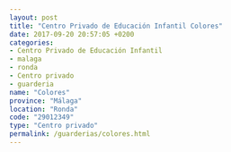 ```yaml
---
layout: post
title: "Centro Privado de Educación Infantil Colores"
date: 2017-09-20 20:57:05 +0200
categories:
- Centro Privado de Educación Infantil
- malaga
- ronda
- Centro privado
- guarderia
name: "Colores"
province: "Málaga"
location: "Ronda"
code: "29012349"
type: "Centro privado"
permalink: /guarderias/colores.html
---
```

